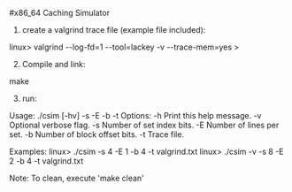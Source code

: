 #x86_64 Caching Simulator

1. create a valgrind trace file (example file included):
    
linux> valgrind --log-fd=1 --tool=lackey -v --trace-mem=yes <YourCommandHere> > <filename>

2. Compile and link:

make

3. run:

Usage: ./csim [-hv] -s <num> -E <num> -b <num> -t <file>
Options:
-h         Print this help message.
-v         Optional verbose flag.
-s <num>   Number of set index bits.
-E <num>   Number of lines per set.
-b <num>   Number of block offset bits.
-t <file>  Trace file.

Examples:
linux>  ./csim -s 4 -E 1 -b 4 -t valgrind.txt
linux>  ./csim -v -s 8 -E 2 -b 4 -t valgrind.txt


Note: To clean, execute 'make clean'
